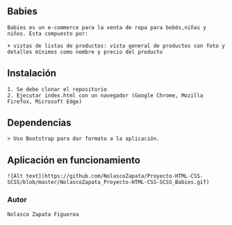 ## Babies
    Babies es un e-commerce para la venta de ropa para bebés,niñas y niños. Esta compuesto por:

    + vistas de listas de productos: vista general de productos con foto y detalles mínimos como nombre y precio del producto

## Instalación

    1. Se debe clonar el repositorio
    2. Ejecutar index.html con un navegador (Google Chrome, Mozilla Firefox, Microsoft Edge)

## Dependencias

    > Uso Bootstrap para dar formato a la aplicación.

## Aplicación en funcionamiento
    ![Alt text](https://github.com/NolascoZapata/Proyecto-HTML-CSS-SCSS/blob/master/NolascoZapata_Proyecto-HTML-CSS-SCSS_Babies.gif)

### Autor

    Nolasco Zapata Figueroa